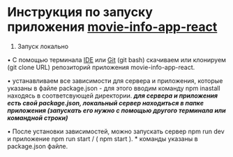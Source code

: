 # Инструкция по запуску приложения [movie-info-app-react](https://github.com/Onefun1/movie-info-app-react/tree/local)

1.	Запуск локально

•	С помощью терминала [IDE](https://ru.wikipedia.org/wiki/Интегрированная_среда_разработки) или [Git](https://git-scm.com) (git bash) скачиваем или клонируем (git clone URL) репозиторий приложения movie-info-app-react.

•	устанавливаем все зависимости для сервера и приложения, которые указаны в файле package.json - для этого вводим команду npm inastall находясь в соответсвующей директории. ***для сервера и приложения есть свой package.json, локальный сервер находиться в папке приложения (запускать его нужно с помощью другого терминала или командной строки)***

•	После установки зависимостей, можно запускать сервер npm run dev и приложение npm run start  / ( npm start ). * команды указаны в package.json файле.

